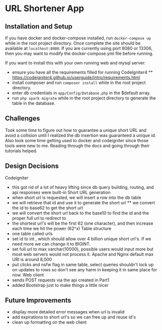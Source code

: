 # URL Shortener App

## Installation and Setup
If you have docker and docker-compose installed, run `docker-compose up` while in the root project directory. Once complete the site should be available at `localhost:8080`. If you are currently using port 8080 or 13306, then you may want to modify the docker-compose.yml file before running.

If you want to install this with your own running web and mysql server:
* ensure you have all the requirements filled for running CodeIgniter4
** https://codeigniter4.github.io/userguide/intro/requirements.html
* install composer and run `composer install` while in the root project directory. 
* enter db credentials in `app/Config/Database.php` in the $default array. 
* run `php spark migrate` while in the root project directory to generate the table in the database. 

## Challenges
Took some time to figure out how to guarantee a unique short URL and avoid a collision until I realized the db insertion was guaranteed a unique id. Also took some time getting used to docker and codeigniter since those tools were new to me. Reading through the docs and going through their tutorials helped.

## Design Decisions
Codeigniter
* this got rid of a lot of heavy lifting since db query building, routing, and api responses were built-in
Short URL generation
* when short url is requested, we will insert a row into the db table
* we will retrieve that id and use it to generate the short url
** we convert the id to base62 to get the short url
* we will convert the short url back to the base10 to find the id and the proper full url to redirect to
* the shortest url's will be the first 62 (one character), and then increase each time we hit the power (62^x)
Table structure
* one table called urls
* set id to int , which should allow over 4 billion unique short url's. If we need more we can change it to BIGINT.
* set full url to max varchar(10000), possible users would input more but most web servers would not process it. Apache and Nginx default max URI is around 8,000
* put clicks and nsfw flag in same table, select queries shouldn't lock up on updates to rows so don't see any harm in keeping it in same place for now.
Web client 
* sends POST requests via the api created in Part1
* added Bootstrap just to make things a little nicer

## Future Improvements
* display more detailed error messages when url is invalid
* add expirations to short url's so we can free up and reuse id's
* clean up formatting on the web client
